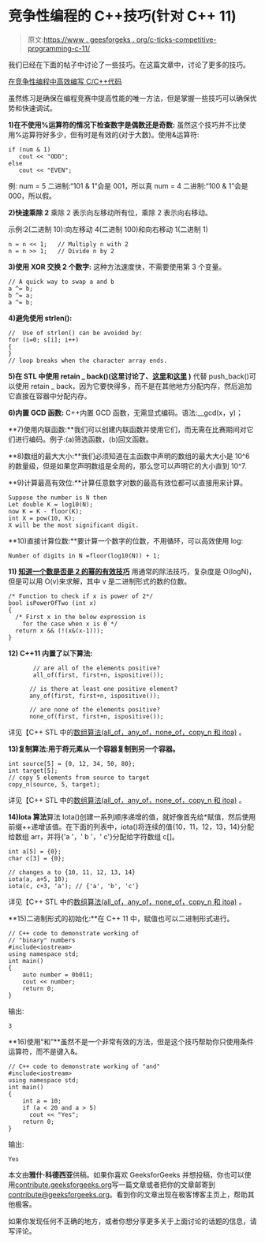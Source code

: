 # 竞争性编程的 C++技巧(针对 C++ 11)

> 原文:[https://www . geesforgeks . org/c-ticks-competitive-programming-c-11/](https://www.geeksforgeeks.org/c-tricks-competitive-programming-c-11/)

我们已经在下面的帖子中讨论了一些技巧。在这篇文章中，讨论了更多的技巧。

[在竞争性编程中高效编写 C/C++代码](https://www.geeksforgeeks.org/writing-cc-code-efficiently-in-competitive-programming/)

虽然练习是确保在编程竞赛中提高性能的唯一方法，但是掌握一些技巧可以确保优势和快速调试。

**1)在不使用%运算符的情况下检查数字是偶数还是奇数:**
虽然这个技巧并不比使用%运算符好多少，但有时是有效的(对于大数)。使用&运算符:

```
if (num & 1)
   cout << "ODD";
else
   cout << "EVEN";
```

例:
num = 5
二进制:“101 & 1”会是 001，所以真
num = 4
二进制:“100 & 1”会是 000，所以假。

**2)快速乘除 2**
乘除 2 表示向左移动所有位，乘除 2 表示向右移动。

示例:2(二进制 10):向左移动 4(二进制 100)和向右移动 1(二进制 1)

```
n = n << 1;   // Multiply n with 2
n = n >> 1;   // Divide n by 2
```

**3)使用 XOR 交换 2 个数字:**
这种方法速度快，不需要使用第 3 个变量。

```
// A quick way to swap a and b
a ^= b;
b ^= a;
a ^= b;
```

**4)避免使用 strlen():**

```
//  Use of strlen() can be avoided by:
for (i=0; s[i]; i++) 
{ 
}
// loop breaks when the character array ends.
```

**5)在 STL 中使用 retain _ back()(这里讨论了、[这里](https://www.geeksforgeeks.org/inserting-elements-in-stdmap-insert-emplace-and-operator/)和[这里](https://www.geeksforgeeks.org/insertion-deletion-stl-set-c/) )**
代替 push_back()可以使用 retain _ back，因为它要快得多，而不是在其他地方分配内存，然后追加它直接在容器中分配内存。

**6)内置 GCD 函数:** C++内置 GCD 函数，无需显式编码。语法:__gcd(x，y)；

**7)使用内联函数:**我们可以创建内联函数并使用它们，而无需在比赛期间对它们进行编码。例子:(a)筛选函数，(b)回文函数。

**8)数组的最大大小:**我们必须知道在主函数中声明的数组的最大大小是 10^6 的数量级，但是如果您声明数组是全局的，那么您可以声明它的大小直到 10^7.

**9)计算最高有效位:**计算任意数字对数的最高有效位都可以直接用来计算。

```
Suppose the number is N then 
Let double K = log10(N);
now K = K - floor(K);
int X = pow(10, K);
X will be the most significant digit.
```

**10)直接计算位数:**要计算一个数字的位数，不用循环，可以高效使用 log:

```
Number of digits in N =floor(log10(N)) + 1;  
```

**11) [知道一个数是否是 2 的幂的有效技巧](https://www.geeksforgeeks.org/program-to-find-whether-a-no-is-power-of-two/)** 用通常的除法技巧，复杂度是 O(logN)，但是可以用 O(v)来求解，其中 v 是二进制形式的数的位数。

```
/* Function to check if x is power of 2*/
bool isPowerOfTwo (int x)
{
  /* First x in the below expression is 
    for the case when x is 0 */
  return x && (!(x&(x-1)));
}
```

**12) C++11 内置了以下算法:**

```
       // are all of the elements positive?
       all_of(first, first+n, ispositive()); 

      // is there at least one positive element?
      any_of(first, first+n, ispositive());

      // are none of the elements positive?
      none_of(first, first+n, ispositive()); 
```

详见【C++ STL 中的[数组算法(all_of，any_of，none_of，copy_n 和 itoa)](https://www.geeksforgeeks.org/useful-array-algorithms-in-c-stl/) 。

**13)复制算法:用于将元素从一个容器复制到另一个容器。**

```
int source[5] = {0, 12, 34, 50, 80};
int target[5];
// copy 5 elements from source to target
copy_n(source, 5, target);

```

详见【C++ STL 中的[数组算法(all_of，any_of，none_of，copy_n 和 itoa)](https://www.geeksforgeeks.org/useful-array-algorithms-in-c-stl/) 。

**14)Iota 算法**算法 Iota()创建一系列顺序递增的值，就好像首先给*赋值，然后使用前缀++递增该值。在下面的列表中，iota()将连续的值{10，11，12，13，14}分配给数组 arr，并将{'a '，' b '，' c'}分配给字符数组 c[]。

```
int a[5] = {0};
char c[3] = {0};

// changes a to {10, 11, 12, 13, 14}
iota(a, a+5, 10); 
iota(c, c+3, 'a'); // {'a', 'b', 'c'}
```

详见【C++ STL 中的[数组算法(all_of，any_of，none_of，copy_n 和 itoa)](https://www.geeksforgeeks.org/useful-array-algorithms-in-c-stl/) 。

**15)二进制形式的初始化:**在 C++ 11 中，赋值也可以二进制形式进行。

```
// C++ code to demonstrate working of 
// "binary" numbers
#include<iostream>
using namespace std;
int main()
{
    auto number = 0b011;
    cout << number;
    return 0;
}
```

输出:

```
3
```

**16)使用“和”**虽然不是一个非常有效的方法，但是这个技巧帮助你只使用条件运算符，而不是键入&。

```
// C++ code to demonstrate working of "and"
#include<iostream>
using namespace std;
int main()
{
    int a = 10;
    if (a < 20 and a > 5)
      cout << "Yes";
    return 0;
}
```

输出:

```
Yes
```

本文由**雅什·科德西亚**供稿。如果你喜欢 GeeksforGeeks 并想投稿，你也可以使用[contribute.geeksforgeeks.org](http://contribute.geeksforgeeks.org)写一篇文章或者把你的文章邮寄到 contribute@geeksforgeeks.org。看到你的文章出现在极客博客主页上，帮助其他极客。

如果你发现任何不正确的地方，或者你想分享更多关于上面讨论的话题的信息，请写评论。